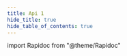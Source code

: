```yaml
---
title: Api 1
hide_title: true
hide_table_of_contents: true
---
```


import Rapidoc from "@theme/Rapidoc"

<!-- https://api-reference.checkout.com/swagger.yaml -->
<!-- https://ic-api.s-money.net/swagger/docs/v1.0/cardfactory -->
<!-- https://api.xpollens.com/swagger/docs/v1.0/cardfactory -->
<!-- https://petstore.swagger.io/v2/swagger.json -->
<Rapidoc apiUrl="https://ic-api.s-money.net/swagger/docs/v1.0/cardfactory">
</Rapidoc>

